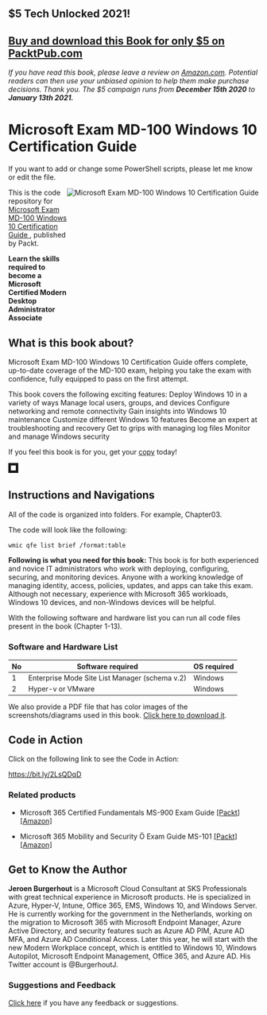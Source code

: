 ## $5 Tech Unlocked 2021!
[Buy and download this Book for only $5 on PacktPub.com](https://www.packtpub.com/product/microsoft-exam-md-100-windows-10-certification-guide/9781838822187)
-----
*If you have read this book, please leave a review on [Amazon.com](https://www.amazon.com/gp/product/1838822186).     Potential readers can then use your unbiased opinion to help them make purchase decisions. Thank you. The $5 campaign         runs from __December 15th 2020__ to __January 13th 2021.__*

# Microsoft Exam MD-100 Windows 10 Certification Guide 

If you want to add or change some PowerShell scripts, please let me know or edit the file.

<a href="https://www.packtpub.com/programming/exam-md-100-windows-10-study-guide?utm_source=github&utm_medium=repository&utm_campaign=9781838822187"><img src="https://www.packtpub.com/media/catalog/product/cache/e4d64343b1bc593f1c5348fe05efa4a6/9/7/9781838822187-original.jpeg" alt="Microsoft Exam MD-100 Windows 10 Certification Guide " height="256px" align="right"></a>

This is the code repository for [Microsoft Exam MD-100 Windows 10 Certification Guide ](https://www.packtpub.com/programming/exam-md-100-windows-10-study-guide?utm_source=github&utm_medium=repository&utm_campaign=9781838822187), published by Packt.

**Learn the skills required to become a Microsoft Certified Modern Desktop Administrator Associate**

## What is this book about?
Microsoft Exam MD-100 Windows 10 Certification Guide offers complete, up-to-date coverage of the MD-100 exam, helping you take the exam with confidence, fully equipped to pass on the first attempt.


This book covers the following exciting features:
Deploy Windows 10 in a variety of ways 
Manage local users, groups, and devices 
Configure networking and remote connectivity 
Gain insights into Windows 10 maintenance 
Customize different Windows 10 features 
Become an expert at troubleshooting and recovery 
Get to grips with managing log files 
Monitor and manage Windows security

If you feel this book is for you, get your [copy](https://www.amazon.com/dp/1838822186) today!

<a href="https://www.packtpub.com/?utm_source=github&utm_medium=banner&utm_campaign=GitHubBanner"><img src="https://raw.githubusercontent.com/PacktPublishing/GitHub/master/GitHub.png" 
alt="https://www.packtpub.com/" border="5" /></a>

## Instructions and Navigations
All of the code is organized into folders. For example, Chapter03.

The code will look like the following:
```
wmic qfe list brief /format:table
```

**Following is what you need for this book:**
This book is for both experienced and novice IT administrators who work with deploying, configuring, securing, and monitoring devices. Anyone with a working knowledge of managing identity, access, policies, updates, and apps can take this exam. Although not necessary, experience with Microsoft 365 workloads, Windows 10 devices, and non-Windows devices will be helpful.

With the following software and hardware list you can run all code files present in the book (Chapter 1-13).
### Software and Hardware List
| No | Software required | OS required |
| -------- | ------------------------------------ | ----------------------------------- |
| 1 | Enterprise Mode Site List Manager (schema v.2) | Windows |
| 2 | Hyper-v or VMware | Windows |


We also provide a PDF file that has color images of the screenshots/diagrams used in this book. [Click here to download it](https://static.packt-cdn.com/downloads/9781838822187_ColorImages.pdf).

## Code in Action

Click on the following link to see the Code in Action:

https://bit.ly/2LsQDqD

### Related products
* Microsoft 365 Certified Fundamentals MS-900 Exam Guide  [[Packt]](https://www.packtpub.com/cloud-networking/microsoft-365-certified-fundamentals-exam-ms-900-guide?utm_source=github&utm_medium=repository&utm_campaign=9781838982171) [[Amazon]](https://www.amazon.com/dp/1838982175)

* Microsoft 365 Mobility and Security Ö Exam Guide MS-101  [[Packt]](https://www.packtpub.com/cloud-networking/microsoft-365-mobility-and-security-exam-guide-ms-101?utm_source=github&utm_medium=repository&utm_campaign=9781838984656) [[Amazon]](https://www.amazon.com/dp/1838984658)


## Get to Know the Author
**Jeroen Burgerhout** is a Microsoft Cloud Consultant at SKS Professionals with great technical experience in Microsoft products. He is specialized in Azure, Hyper-V, Intune, Office 365, EMS, Windows 10, and Windows Server. He is currently working for the government in the Netherlands, working on the migration to Microsoft 365 with Microsoft Endpoint Manager, Azure Active Directory, and security features such as Azure AD PIM, Azure AD MFA, and Azure AD Conditional Access. Later this year, he will start with the new Modern Workplace concept, which is entitled to Windows 10, Windows Autopilot, Microsoft Endpoint Management, Office 365, and Azure AD. His Twitter account is @BurgerhoutJ.

### Suggestions and Feedback
[Click here](https://docs.google.com/forms/d/e/1FAIpQLSdy7dATC6QmEL81FIUuymZ0Wy9vH1jHkvpY57OiMeKGqib_Ow/viewform) if you have any feedback or suggestions.
